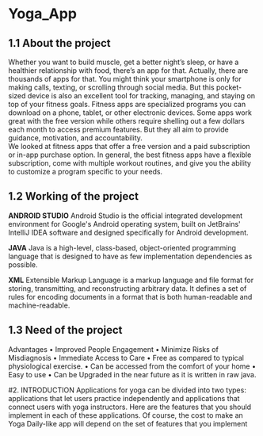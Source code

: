 # Yoga_App

## 1.1 About the project
Whether you want to build muscle, get a better night’s sleep, or have a healthier relationship with food, there’s an app for that. Actually, there are thousands of apps for that. 
You might think your smartphone is only for making calls, texting, or scrolling through social media. But this pocket-sized device is also an excellent tool for tracking, managing, and staying on top of your fitness goals. Fitness apps are specialized programs you can download on a phone, tablet, or other electronic devices. Some apps work great with the free version while others require shelling out a few dollars each month to access premium features. But they all aim to provide guidance, motivation, and accountability.  
We looked at fitness apps that offer a free version and a paid subscription or in-app purchase option. In general, the best fitness apps have a flexible subscription, come with multiple workout routines, and give you the ability to customize a program specific to your needs.  

## 1.2 Working of the project 

**ANDROID STUDIO**
Android Studio is the official integrated development environment for Google's Android operating system, built on JetBrains' IntelliJ IDEA software and designed specifically for Android development. 
 
**JAVA**
Java is a high-level, class-based, object-oriented programming language that is designed to have as few implementation dependencies as possible. 
 
**XML**
Extensible Markup Language is a markup language and file format for storing, transmitting, and reconstructing arbitrary data. It defines a set of rules for encoding documents in a format that is both human-readable and machine-readable.

## 1.3 Need of the project 
Advantages 
•	Improved People Engagement 
•	Minimize Risks of Misdiagnosis 
•	Immediate Access to Care 
•	Free as compared to typical physiological exercise. 
•	Can be accessed from the comfort of your home 
•	Easy to use 
•	Can be Upgraded in the near future as it is written in raw java. 

#2.	INTRODUCTION 
Applications for yoga can be divided into two types: applications that let users practice independently and applications that connect users with yoga instructors. Here are the features that you should implement in each of these applications. Of course, the cost to make an Yoga Daily-like app will depend on the set of features that you implement











